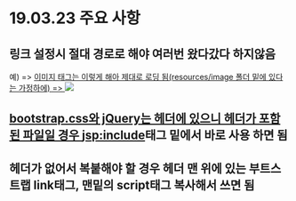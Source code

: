 # 19.03.23 주요 사항
## 링크 설정시 절대 경로로 해야 여러번 왔다갔다 하지않음
예) <a href="rehome"></a>  =>  <a href="/project/rehome">
  이미지 태그는 이렇게 해아 제대로 로딩 됨(resources/image 폴더 밑에 있다는 가정하에)
  => <img src='${pageContext.request.contextPath}/resources/image/question.png' />
  
## bootstrap.css와 jQuery는 헤더에 있으니 헤더가 포함된 파일일 경우 <jsp:include>태그 밑에서 바로 사용 하면 됨
## 헤더가 없어서 복붙해야 할 경우 헤더 맨 위에 있는 부트스트랩 link태그, 맨밑의 script태그 복사해서 쓰면 됨

